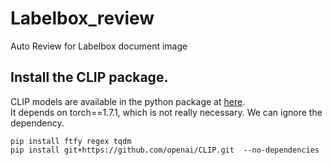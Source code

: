 # Labelbox_review
Auto Review for Labelbox document image

## Install the CLIP package.
CLIP models are available in the python package at [here](https://github.com/openai/CLIP). <br />
It depends on torch==1.7.1, which is not really necessary. We can ignore the dependency. <br />
```
pip install ftfy regex tqdm
pip install git+https://github.com/openai/CLIP.git  --no-dependencies
```
